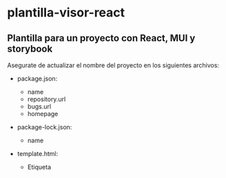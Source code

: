 # plantilla-visor-react

Plantilla para un proyecto con React, MUI y storybook
---
Asegurate de actualizar el nombre del proyecto en los siguientes archivos:
* package.json:
    * name
    * repository.url
    * bugs.url
    * homepage

* package-lock.json:
    * name
* template.html:
    * Etiqueta <title>
